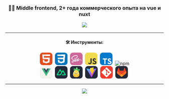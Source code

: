 <section align="center">

  ### :man_technologist: Middle frontend, 2+ года коммерческого опыта на vue и nuxt

  <a href="https://t.me/Cimante">
    <img src="https://img.shields.io/badge/Telegram-blue?logo=telegram&logoColor=white">
  </a>

  <hr />

  #### :hammer_and_wrench: Инструменты:

  <div>
    <img src="https://raw.githubusercontent.com/tandpfun/skill-icons/65dea6c4eaca7da319e552c09f4cf5a9a8dab2c8/icons/HTML.svg" title="html" alt="html" width="40" height="40"/>&nbsp;
    <img src="https://raw.githubusercontent.com/tandpfun/skill-icons/65dea6c4eaca7da319e552c09f4cf5a9a8dab2c8/icons/CSS.svg" title="css" alt="css" width="40" height="40"/>&nbsp;
    <img src="https://raw.githubusercontent.com/tandpfun/skill-icons/65dea6c4eaca7da319e552c09f4cf5a9a8dab2c8/icons/Sass.svg" title="sass" alt="sass" width="40" height="40"/>&nbsp;
    <img src="https://raw.githubusercontent.com/tandpfun/skill-icons/65dea6c4eaca7da319e552c09f4cf5a9a8dab2c8/icons/JavaScript.svg" title="javascript" alt="javascript" width="40" height="40"/>&nbsp;
    <img src="https://raw.githubusercontent.com/tandpfun/skill-icons/65dea6c4eaca7da319e552c09f4cf5a9a8dab2c8/icons/TypeScript.svg" title="typescript" alt="typescript" width="40" height="40"/>&nbsp;
    <img src="https://raw.githubusercontent.com/tandpfun/skill-icons/65dea6c4eaca7da319e552c09f4cf5a9a8dab2c8/icons/Npm-Dark.svg" title="npm" alt="npm" width="40" height="40"/>
    <br />
    <img src="https://raw.githubusercontent.com/tandpfun/skill-icons/65dea6c4eaca7da319e552c09f4cf5a9a8dab2c8/icons/VueJS-Light.svg" title="vue" alt="vue" width="40" height="40"/>&nbsp;
    <img src="https://raw.githubusercontent.com/tandpfun/skill-icons/65dea6c4eaca7da319e552c09f4cf5a9a8dab2c8/icons/NuxtJS-Dark.svg" title="nuxt" alt="nuxt" width="40" height="40"/>&nbsp;
    <img src="https://raw.githubusercontent.com/tandpfun/skill-icons/65dea6c4eaca7da319e552c09f4cf5a9a8dab2c8/icons/Pinia-Dark.svg" title="pinia" alt="pinia" width="40" height="40"/>&nbsp;
    <img src="https://raw.githubusercontent.com/tandpfun/skill-icons/65dea6c4eaca7da319e552c09f4cf5a9a8dab2c8/icons/Vite-Dark.svg" title="vite" alt="vite" width="40" height="40"/>&nbsp;
    <img src="https://raw.githubusercontent.com/tandpfun/skill-icons/65dea6c4eaca7da319e552c09f4cf5a9a8dab2c8/icons/Git.svg" title="git" alt="git" width="40" height="40"/>&nbsp;
    <img src="https://raw.githubusercontent.com/tandpfun/skill-icons/65dea6c4eaca7da319e552c09f4cf5a9a8dab2c8/icons/GitLab-Dark.svg" title="gitlab" alt="gitlab" width="40" height="40"/>&nbsp;
  </div>

  <hr />

  <picture>
    <source
      srcset="https://github-readme-stats.vercel.app/api/top-langs/?username=Cimante&theme=vue-dark&hide=pug&layout=donut"
      media="(prefers-color-scheme: dark)"
    />
    <source
      srcset="https://github-readme-stats.vercel.app/api/top-langs/?username=Cimante&theme=vue&hide=pug&layout=donut"
      media="(prefers-color-scheme: light), (prefers-color-scheme: no-preference)"
    />
    <img src="ttps://github-readme-stats.vercel.app/api/top-langs/?username=Cimante&theme=vue&hide=pug&layout=donut" />
  </picture>
  <br /><br />

  <img src="https://komarev.com/ghpvc/?username=Cimante&style=flat&color=0abab5" alt=""/>
</section>
